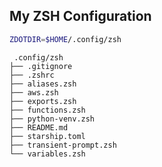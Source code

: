 ## My ZSH Configuration


```sh
ZDOTDIR=$HOME/.config/zsh
```


```
 .config/zsh
├── .gitignore
├── .zshrc
├── aliases.zsh
├── aws.zsh
├── exports.zsh
├── functions.zsh
├── python-venv.zsh
├── README.md
├── starship.toml
├── transient-prompt.zsh
└── variables.zsh
```
